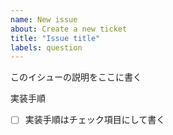 ```yaml
---
name: New issue
about: Create a new ticket
title: "Issue title"
labels: question
---
```


このイシューの説明をここに書く

実装手順

- [ ] 実装手順はチェック項目にして書く


